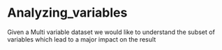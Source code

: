 # Analyzing_variables
Given a Multi variable dataset we would like to understand the subset of variables which lead to a major impact on the result
